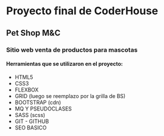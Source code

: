 # Proyecto final de CoderHouse
## Pet Shop M&C
### Sitio web venta de productos para mascotas
#### Herramientas que se utilizaron en el proyecto:
- HTML5
- CSS3
- FLEXBOX
- GRID (luego se reemplazo por la grilla de BS)
- BOOTSTRAP (cdn)
- MQ Y PSEUDOCLASES
- SASS (scss)
- GIT - GITHUB
- SEO BASICO 
